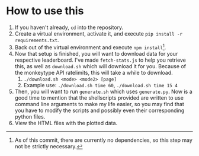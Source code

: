 # How to use this
1. If you haven't already, `cd` into the repository.
2. Create a virtual environment, activate it, and execute `pip install -r requirements.txt`.
3. Back out of the virtual environment and execute `npm install`[^1].
4. Now that setup is finished, you will want to download data for your respective leaderboard. I've made `fetch-stats.js` to help you retrieve this, as well as `download.sh` which will download it for you. Because of the monkeytype API ratelimits, this will take a while to download.
    1. `./download.sh <mode> <mode2> [page]`
    2. Example use: `./download.sh time 60`, `./download.sh time 15 4`
5. Then, you will want to run `generate.sh` which uses `generate.py`. Now is a good time to mention that the shellscripts provided are written to use command line arguments to make my life easier, so you may find that you have to modify the scripts and possibly even their corresponding python files.
6. View the HTML files with the plotted data.

[^1]: As of this commit, there are currently no dependencies, so this step may not be strictly necessary.